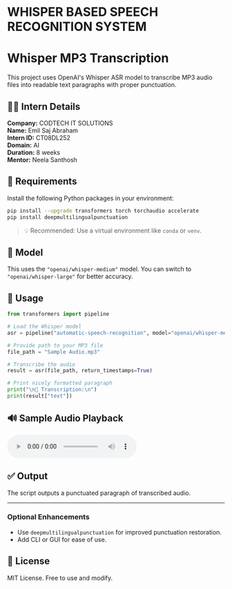 # WHISPER BASED SPEECH  RECOGNITION  SYSTEM

# Whisper MP3 Transcription

This project uses OpenAI's Whisper ASR model to transcribe MP3 audio files into readable text paragraphs with proper punctuation.

## 👨‍💻 Intern Details

**Company:** CODTECH IT SOLUTIONS  
**Name:** Emil Saj Abraham  
**Intern ID:** CT08DL252  
**Domain:** AI  
**Duration:** 8 weeks  
**Mentor:** Neela Santhosh

## 🔧 Requirements

Install the following Python packages in your environment:

```bash
pip install --upgrade transformers torch torchaudio accelerate
pip install deepmultilingualpunctuation
```

> 💡 Recommended: Use a virtual environment like `conda` or `venv`.

## 🧠 Model

This uses the `"openai/whisper-medium"` model. You can switch to `"openai/whisper-large"` for better accuracy.

## 📂 Usage

```python
from transformers import pipeline

# Load the Whisper model
asr = pipeline("automatic-speech-recognition", model="openai/whisper-medium")

# Provide path to your MP3 file
file_path = "Sample Audio.mp3"

# Transcribe the audio
result = asr(file_path, return_timestamps=True)

# Print nicely formatted paragraph
print("\n📝 Transcription:\n")
print(result["text"])
```

## 🔊 Sample Audio Playback

<audio controls>
  <source src="Sample Audio.mp3" type="audio/mpeg">
</audio>

## ✅ Output

The script outputs a punctuated paragraph of transcribed audio.

---

### Optional Enhancements

- Use `deepmultilingualpunctuation` for improved punctuation restoration.
- Add CLI or GUI for ease of use.

## 📄 License

MIT License. Free to use and modify.
